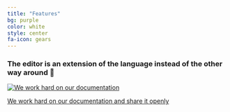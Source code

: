 ```yaml
---
title: "Features"
bg: purple
color: white
style: center
fa-icon: gears
---
```


### The editor is an extension of the language instead of the other way around 🌹

[![We work hard on our documentation][cover]][docs]

[We work hard on our documentation and share it openly][docs]

[docs]: https://basarat.gitbooks.io/alm/content/
[contributing]: https://basarat.gitbooks.io/alm/content/contributing/
[cover]: https://raw.githubusercontent.com/alm-tools/alm-tools.github.io/master/screens/cover_small.png
